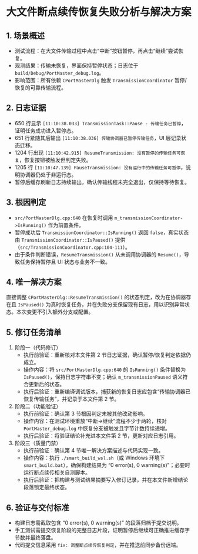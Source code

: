 # 大文件断点续传恢复失败分析与解决方案

## 1. 场景概述
- 测试流程：在大文件传输过程中点击“中断”按钮暂停，再点击“继续”尝试恢复。
- 观测结果：传输未恢复，界面保持暂停状态；日志位于 `build/Debug/PortMaster_debug.log`。
- 影响范围：所有依赖 `CPortMasterDlg` 触发 `TransmissionCoordinator` 暂停/恢复的可靠传输流程。

## 2. 日志证据
- 650 行显示 `[11:10:38.033] TransmissionTask::Pause - 传输任务已暂停`，证明任务成功进入暂停态。
- 651 行紧随其后输出 `[11:10:38.036] 传输协调器已暂停传输任务`，UI 层记录状态迁移。
- 1204 行出现 `[11:10:42.915] ResumeTransmission: 没有暂停的传输任务可恢复`，恢复按钮被触发但判定失败。
- 1205 行 `[11:10:47.139] PauseTransmission: 没有运行中的传输任务可暂停`，说明协调器仍处于非运行态。
- 暂停后缓存刷新日志持续输出，确认传输线程未完全退出，仅保持等待恢复。

## 3. 根因判定
- `src/PortMasterDlg.cpp:640` 在恢复时调用 `m_transmissionCoordinator->IsRunning()` 作为前置条件。
- 暂停成功后 `TransmissionCoordinator::IsRunning()` 返回 `false`，真实状态由 `TransmissionCoordinator::IsPaused()` 提供（`src/TransmissionCoordinator.cpp:104-111`）。
- 由于条件判断错误，`ResumeTransmission()` 从未调用协调器的 `Resume()`，导致任务保持暂停且 UI 状态与业务不一致。

## 4. 唯一解决方案
直接调整 `CPortMasterDlg::ResumeTransmission()` 的状态判定，改为在协调器存在且 `IsPaused()` 为真时恢复任务，并在失败分支保留现有日志，用以识别异常状态。本次变更不引入额外分支或配置。

## 5. 修订任务清单
1. 阶段一（代码修订）  
   - 执行前验证：重新核对本文件第 2 节日志证据，确认暂停/恢复判定依据仍成立。  
   - 操作内容：将 `src/PortMasterDlg.cpp:640` 的 `IsRunning()` 条件替换为 `IsPaused()`，保持日志字符串不变；确认 `m_transmissionPaused` 语义符合更新后的状态。  
   - 执行后验证：重新编译调试版本，捕获新的恢复日志应包含“传输协调器已恢复传输任务”，并记录于本文件第 2 节。
2. 阶段二（功能验证）  
   - 执行前验证：确认第 3 节根因判定未被其他改动影响。  
   - 操作内容：在测试环境重放“中断→继续”流程不少于两轮，核对 `PortMaster_debug.log` 中恢复分支被触发且字节计数持续递增。  
   - 执行后验证：将验证结论补充进本文件第 2 节，更新对应日志引用。
3. 阶段三（质量门禁）  
   - 执行前验证：确认第 4 节唯一解决方案描述与代码实现一致。  
   - 操作内容：执行 `./smart_build_wsl.sh`（或 Windows 环境下 `smart_build.bat`），确保构建结果为 “0 error(s), 0 warning(s)”；必要时运行断点续传相关自测脚本。  
   - 执行后验证：把构建与测试结果摘要写入修订记录，并在本文件新增结论段落锁定最终状态。

## 6. 验证与交付标准
- 构建日志需截取包含 “0 error(s), 0 warning(s)” 的段落归档于提交说明。
- 手工测试需提交恢复阶段的完整日志片段，证明暂停后继续可正确推进缓存字节数并最终落盘。
- 代码提交信息采用 `fix: 调整断点续传恢复判定`，并在推送前同步备份远端。
